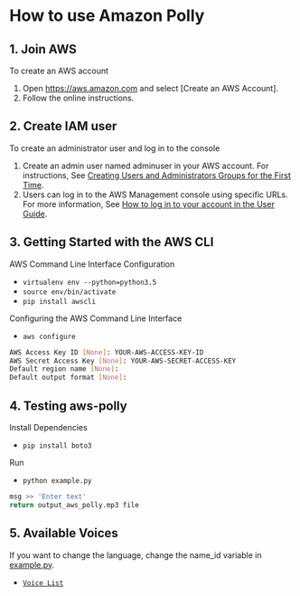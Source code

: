 # How to use Amazon Polly


## 1. Join AWS
To create an AWS account
1. Open https://aws.amazon.com and select [Create an AWS Account].
2. Follow the online instructions.


## 2. Create IAM user
To create an administrator user and log in to the console
1. Create an admin user named adminuser in your AWS account. For instructions, See [Creating Users and Administrators Groups for the First Time](https://docs.aws.amazon.com/IAM/latest/UserGuide/getting-started_create-admin-group.html).
2. Users can log in to the AWS Management console using specific URLs. For more information, See [How to log in to your account in the User Guide](https://docs.aws.amazon.com/IAM/latest/UserGuide/getting-started_how-users-sign-in.html).


## 3. Getting Started with the AWS CLI
AWS Command Line Interface Configuration
- `virtualenv env --python=python3.5`
- `source env/bin/activate`
- `pip install awscli`

Configuring the AWS Command Line Interface
- `aws configure`
```bash
AWS Access Key ID [None]: YOUR-AWS-ACCESS-KEY-ID
AWS Secret Access Key [None]: YOUR-AWS-SECRET-ACCESS-KEY
Default region name [None]: 
Default output format [None]: 
```


## 4. Testing aws-polly 
Install Dependencies
- `pip install boto3`

Run
- `python example.py`
```bash
msg >> 'Enter text'
return output_aws_polly.mp3 file
```


## 5. Available Voices
If you want to change the language, change the name_id variable in [example.py](https://github.com/yonghankim/aws-polly/blob/master/example.py).
- [`Voice List`](https://docs.aws.amazon.com/polly/latest/dg/voicelist.html)
